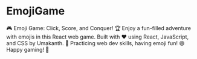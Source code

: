 # EmojiGame
🎮 Emoji Game: Click, Score, and Conquer! 🏆 Enjoy a fun-filled adventure with emojis in this React web game. Built with ❤️ using React, JavaScript, and CSS by Umakanth. 🌟 Practicing web dev skills, having emoji fun! 😄 Happy gaming! 🚀
